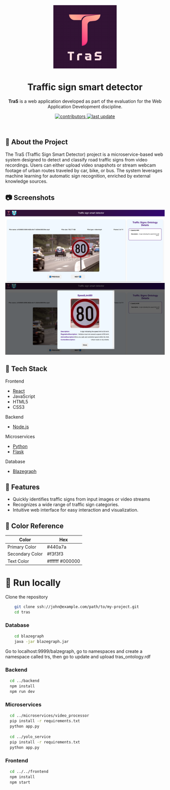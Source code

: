 <div align="center">

  <img src="frontend/src/assets/images/logo.png" alt="logo" width="200" height="auto" />
  <h1>Traffic sign smart detector</h1>
  
  <p>
    <b>TraS</b> is a web application developed as part of the evaluation for the Web Application Development discipline.
  </p>

<p>
  <a href="https://github.com/StefanRoman1/TraS/graphs/contributors">
    <img src="https://img.shields.io/github/contributors/StefanRoman1/TraS" alt="contributors" />
  </a>
  <a href="">
    <img src="https://img.shields.io/github/last-commit/StefanRoman1/TraS" alt="last update" />
  </a>
</p>
   
</div>

<br />

<!-- About the Project -->

## :star2: About the Project
The TraS (Traffic Sign Smart Detector) project is a microservice-based web system designed to detect and classify road traffic signs from video recordings. Users can either upload video snapshots or stream webcam footage of urban routes traveled by car, bike, or bus. The system leverages machine learning for automatic sign recognition, enriched by external knowledge sources.

<!-- Screenshots -->
## :camera: Screenshots



<div align="center"> 
  <img src="assets/screenshot1.png" alt="screenshot" />
  <img src="assets/screenshot2.png" alt="screenshot" />
</div>


<!-- TechStack -->
## :space_invader: Tech Stack

  <summary>Frontend</summary>
  <ul>
    <li><a href="https://react.dev/">React</a></li>
    <li>JavaScript</li>
    <li>HTML5</li>
    <li>CSS3</li>
  </ul>

  <summary>Backend</summary>
  <ul>
    <li><a href="https://nodejs.org/en">Node.js</a></li>
  </ul>

<summary>Microservices</summary>
  <ul>
    <li><a href="https://www.python.org/">Python</a></li>
    <li><a href="https://flask.palletsprojects.com/en/stable/">Flask</a></li>
  </ul>

<summary>Database</summary>
  <ul>
    <li><a href="https://blazegraph.com/">Blazegraph</a></li>
  </ul>

<!-- Features -->
## :dart: Features

- Quickly identifies traffic signs from input images or video streams
- Recognizes a wide range of traffic sign categories.
- Intuitive web interface for easy interaction and visualization.

<!-- Color Reference -->
## :art: Color Reference

| Color             | Hex                                                                |
| ----------------- | ------------------------------------------------------------------ |
| Primary Color | #440a7a |
| Secondary Color | #f3f3f3 |
| Text Color | #ffffff #000000 |


<!-- Getting Started -->
# 	:toolbox: Run locally

Clone the repository
```bash
    git clone ssh://john@example.com/path/to/my-project.git 
    cd tras
```

### Database
```bash
    cd blazegraph
    java -jar blazegraph.jar
```

Go to localhost:9999/balzegraph, go to namespaces and create a namespace called trs, then go to update and upload tras_ontology.rdf

### Backend
```bash
  cd ../backend
  npm install
  npm run dev
```

### Microservices
```bash
  cd ../microservices/video_processor
  pip install -r requirements.txt
  python app.py
  
  cd ../yolo_service
  pip install -r requirements.txt
  python app.py
```

### Frontend
```bash
  cd ../../frontend
  npm install
  npm start
```

